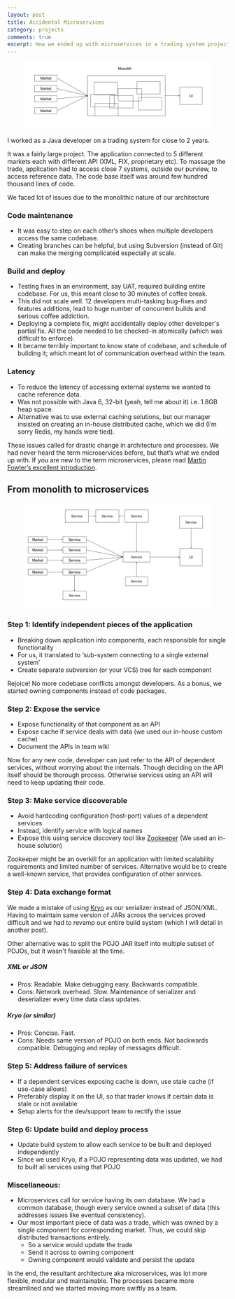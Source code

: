 ```yaml
---
layout: post
title: Accidental Microservices
category: projects
comments: true
excerpt: How we ended up with microservices in a trading system project  
---
```


<figure>
    <a href="#"><img src="/images/blog/monolith.png"></a>
</figure>

I worked as a Java developer on a trading system for close to 2 years. 

It was a fairly large project. The application connected to 5 different markets each with different API (XML, FIX, proprietary etc). To massage the trade, application had to access close 7 systems, outside our purview, to access reference data. The code base itself was around few hundred thousand lines of code. 

We faced lot of issues due to the monolithic nature of our architecture


### Code maintenance
+ It was easy to step on each other’s shoes when multiple developers access the same codebase. 
+ Creating branches can be helpful, but using Subversion (instead of Git) can make the merging complicated especially at scale. 

### Build and deploy
+ Testing fixes in an environment, say UAT, required building entire codebase. For us, this meant close to 30 minutes of coffee break. 
+ This did not scale well. 12 developers multi-tasking bug-fixes and features additions, lead to huge number of concurrent builds and serious coffee addiction.
+ Deploying a complete fix, might accidentally deploy other developer's partial fix. All the code needed to be checked-in atomically (which was difficult to enforce). 
+ It became terribly important to know state of codebase, and schedule of building it; which meant lot of communication overhead within the team.

### Latency
+ To reduce the latency of accessing external systems we wanted to cache reference data.
+ Was not possible with Java 6, 32-bit (yeah, tell me about it) i.e. 1.8GB heap space.
+ Alternative was to use external caching solutions, but our manager insisted on creating an in-house distributed cache, which we did (I’m sorry Redis, my hands were tied).

These issues called for drastic change in architecture and processes. We had never heard the term microservices before, but that’s what we ended up with. If you are new to the term microservices, please read [Martin Fowler’s excellent introduction](http://martinfowler.com/articles/microservices.html).

## From monolith to microservices

<figure>
    <a href="#"><img src="/images/blog/microservices.png"></a>
</figure>

### Step 1: Identify independent pieces of the application

+ Breaking down application into components, each responsible for single functionality
+ For us, it translated to ‘sub-system connecting to a single external system’
+ Create separate subversion (or your VCS) tree for each component

Rejoice! No more codebase conflicts amongst developers. As a bonus, we started owning components instead of code packages. 

### Step 2: Expose the service

+ Expose functionality of that component as an API
+ Expose cache if service deals with data (we used our in-house custom cache)
+ Document the APIs in team wiki

Now for any new code, developer can just refer to the API of dependent services, without worrying about the internals. Though deciding on the API itself should be thorough process. Otherwise services using an API will need to keep updating their code. 

### Step 3: Make service discoverable

+ Avoid hardcoding configuration (host-port) values of a dependent services
+ Instead, identify service with logical names
+ Expose this using service discovery tool like [Zookeeper](https://zookeeper.apache.org/) (We used an in-house solution)

Zookeeper might be an overkill for an application with limited scalability requirements and limited number of services. Alternative would be to create a well-known service, that provides configuration of other services.

### Step 4: Data exchange format

We made a mistake of using [Kryo](https://github.com/EsotericSoftware/kryo) as our serializer instead of JSON/XML. Having to maintain same version of JARs across the services proved difficult and we had to revamp our entire build system (which I will detail in another post).

Other alternative was to split the POJO JAR itself into multiple subset of POJOs, but it wasn't feasible at the time.

##### XML or JSON
+ Pros: Readable. Make debugging easy. Backwards compatible.
+ Cons: Network overhead. Slow. Maintenance of serializer and deserializer every time data class updates.

##### Kryo (or similar)
+ Pros: Concise. Fast. 
+ Cons: Needs same version of POJO on both ends. Not backwards compatible. Debugging and replay of messages difficult.

### Step 5: Address failure of services

+ If a dependent services exposing cache is down, use stale cache (if use-case allows)
+ Preferably display it on the UI, so that trader knows if certain data is stale or not available
+ Setup alerts for the dev/support team to rectify the issue

### Step 6: Update build and deploy process

+ Update build system to allow each service to be built and deployed independently
+ Since we used Kryo, if a POJO representing data was updated, we had to built all services using that POJO 

### Miscellaneous:

+ Microservices call for service having its own database. We had a common database, though every service owned a subset of data (this addresses issues like eventual consistency).
+ Our most important piece of data was a trade, which was owned by a single component for corresponding market. Thus, we could skip distributed transactions entirely. 
    - So a service would update the trade 
    - Send it across to owning component 
    - Owning component would validate and persist the update

In the end, the resultant architecture aka microservices, was lot more flexible, modular and maintainable. The processes became more streamlined and we started moving more swiftly as a team.
